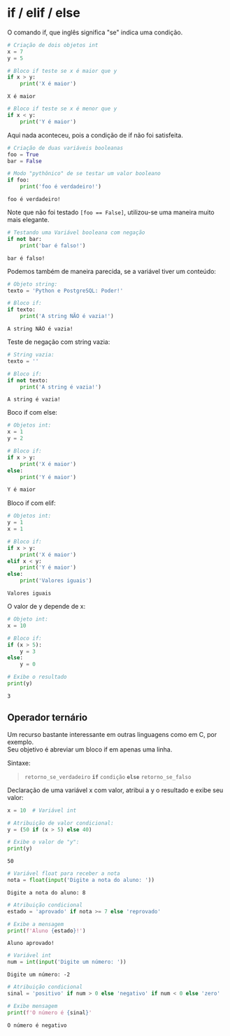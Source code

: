 
# if / elif / else

O comando if, que inglês significa "se" indica uma condição.  
  
```python
# Criação de dois objetos int
x = 7
y = 5
```

```python
# Bloco if teste se x é maior que y
if x > y:
    print('X é maior')
```

```
X é maior
```

```python
# Bloco if teste se x é menor que y
if x < y:
    print('Y é maior')
```

Aqui nada aconteceu, pois a condição de if não foi satisfeita.  

```python
# Criação de duas variáveis booleanas
foo = True
bar = False
```

```python
# Modo "pythônico" de se testar um valor booleano
if foo:
    print('foo é verdadeiro!')
```

```
foo é verdadeiro!
```

Note que não foi testado `[foo == False]`, utilizou-se uma maneira muito mais elegante.  

```python
# Testando uma Variável booleana com negação
if not bar:
    print('bar é falso!')
```

```
bar é falso!
```

Podemos também de maneira parecida, se a variável tiver um conteúdo:

```python
# Objeto string:
texto = 'Python e PostgreSQL: Poder!'

# Bloco if:
if texto:
    print('A string NÃO é vazia!')
```

```
A string NÃO é vazia!
```

Teste de negação com string vazia:

```python
# String vazia:
texto = ''

# Bloco if:
if not texto:
    print('A string é vazia!')
```

```
A string é vazia!
```

Boco if com else:

```python
# Objetos int:
x = 1
y = 2

# Bloco if:
if x > y:
    print('X é maior')
else:
    print('Y é maior')
```

```python
Y é maior
```

Bloco if com elif:

```python
# Objetos int:
y = 1
x = 1

# Bloco if:
if x > y:
    print('X é maior')
elif x < y:    
    print('Y é maior')
else:    
    print('Valores iguais')
```

```
Valores iguais
```

O valor de y depende de x:

```python
# Objeto int:
x = 10

# Bloco if:    
if (x > 5):
    y = 3
else:
    y = 0

# Exibe o resultado
print(y)
```

```
3
```

## Operador ternário

Um recurso bastante interessante em outras linguagens como em C, por
exemplo.  
Seu objetivo é abreviar um bloco if em apenas uma linha.  
  
Sintaxe:
  
> `retorno_se_verdadeiro` **`if`** `condição` **`else`** `retorno_se_falso`

Declaração de uma variável x com valor, atribui a y o resultado e exibe seu
valor:

```python
x = 10  # Variável int

# Atribuição de valor condicional:
y = (50 if (x > 5) else 40)

# Exibe o valor de "y":
print(y)
```

```
50
```

```python
# Variável float para receber a nota
nota = float(input('Digite a nota do aluno: '))
```

```
Digite a nota do aluno: 8
```

```python
# Atribuição condicional
estado = 'aprovado' if nota >= 7 else 'reprovado'

# Exibe a mensagem
print(f'Aluno {estado}!')
```

```
Aluno aprovado!
```

```python
# Variável int
num = int(input('Digite um número: '))
```

```
Digite um número: -2
```

```python
# Atribuição condicional
sinal = 'positivo' if num > 0 else 'negativo' if num < 0 else 'zero'

# Exibe mensagem
print(f'O número é {sinal}'
```

```
O número é negativo
```
